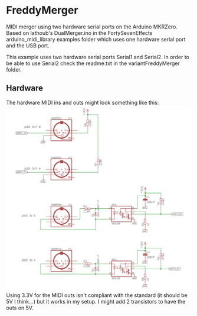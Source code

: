 # FreddyMerger
MIDI merger using two hardware serial ports on the Arduino MKRZero.
Based on lathoub's DualMerger.ino in the FortySevenEffects arduino_midi_library examples folder which uses one hardware serial port and the USB port.

This example uses two hardware serial ports Serial1 and Serial2.
In order to be able to use Serial2 check the readme.txt in the variantFreddyMerger folder.

## Hardware
The hardware MIDI ins and outs might look something like this:
![MIDI ins and outs, a snippet from FreddyMerger.sch](frontEnd.png)
Using 3.3V for the MIDI outs isn't compliant with the standard (it should be 5V I think...) but it works in my setup.
I might add 2 transistors to have the outs on 5V.
